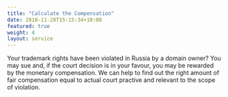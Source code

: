 ```yaml
---
title: "Calculate the Сompensation"
date: 2018-11-28T15:15:34+10:00
featured: true
weight: 4
layout: service
---
```


Your trademark rights have been violated in Russia by a domain owner? 
You may sue and, if the court decision is in your favour, you may be rewarded by the monetary compensation. 
We can help to find out the right amount of fair compensation equal to actual court practive and relevant to the scope of violation.

